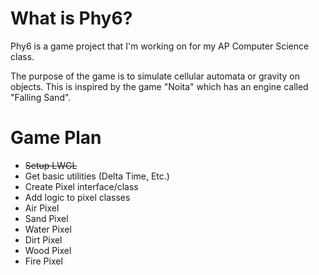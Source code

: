 # What is Phy6?
Phy6 is a game project that I'm working on for my AP Computer Science class.

The purpose of the game is to simulate cellular automata or gravity on objects.
This is inspired by the game "Noita" which has an engine called "Falling Sand".

# Game Plan
- ~~Setup LWGL~~ 
- Get basic utilities (Delta Time, Etc.)
- Create Pixel interface/class
- Add logic to pixel classes
- Air Pixel
- Sand Pixel
- Water Pixel
- Dirt Pixel
- Wood Pixel
- Fire Pixel
